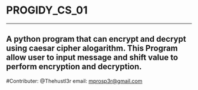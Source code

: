 # PROGIDY_CS_01

----------------------------------------------
A python program that can encrypt and decrypt using caesar cipher alogarithm.
This Program allow user to input message and shift value to perform encryption and decryption.
----------------------------------------------

#Contributer:
    @Thehustl3r
        email: mprosp3r@gmail.com
